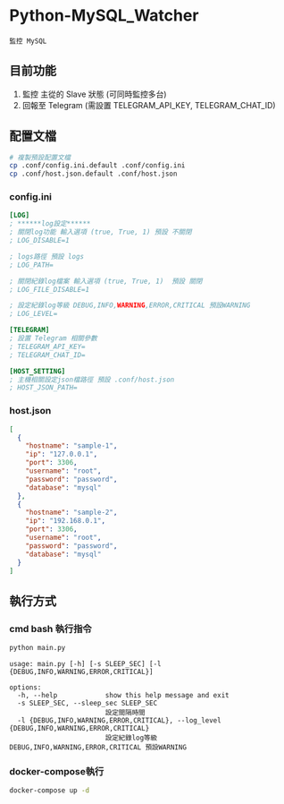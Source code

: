 # Python-MySQL_Watcher

```
監控 MySQL
```

## 目前功能

1. 監控 主從的 Slave 狀態 (可同時監控多台)
2. 回報至 Telegram (需設置 TELEGRAM_API_KEY, TELEGRAM_CHAT_ID)

## 配置文檔

```bash
# 複製預設配置文檔
cp .conf/config.ini.default .conf/config.ini
cp .conf/host.json.default .conf/host.json
```

### config.ini

```ini
[LOG]
; ******log設定******
; 關閉log功能 輸入選項 (true, True, 1) 預設 不關閉
; LOG_DISABLE=1

; logs路徑 預設 logs
; LOG_PATH=

; 關閉紀錄log檔案 輸入選項 (true, True, 1)  預設 關閉
; LOG_FILE_DISABLE=1

; 設定紀錄log等級 DEBUG,INFO,WARNING,ERROR,CRITICAL 預設WARNING
; LOG_LEVEL=

[TELEGRAM]
; 設置 Telegram 相關參數
; TELEGRAM_API_KEY=
; TELEGRAM_CHAT_ID=

[HOST_SETTING]
; 主機相關設定json檔路徑 預設 .conf/host.json
; HOST_JSON_PATH=
```

### host.json

```json
[
  {
    "hostname": "sample-1",
    "ip": "127.0.0.1",
    "port": 3306,
    "username": "root",
    "password": "password",
    "database": "mysql"
  },
  {
    "hostname": "sample-2",
    "ip": "192.168.0.1",
    "port": 3306,
    "username": "root",
    "password": "password",
    "database": "mysql"
  }
]
```

## 執行方式

### cmd bash 執行指令

```bash
python main.py
```

```
usage: main.py [-h] [-s SLEEP_SEC] [-l {DEBUG,INFO,WARNING,ERROR,CRITICAL}]

options:
  -h, --help            show this help message and exit
  -s SLEEP_SEC, --sleep_sec SLEEP_SEC
                        設定間隔時間
  -l {DEBUG,INFO,WARNING,ERROR,CRITICAL}, --log_level {DEBUG,INFO,WARNING,ERROR,CRITICAL}
                        設定紀錄log等級 DEBUG,INFO,WARNING,ERROR,CRITICAL 預設WARNING
```

### docker-compose執行

```bash
docker-compose up -d
```